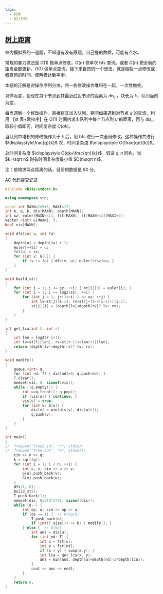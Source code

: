 ```yaml
---
tags:
  - 碎片
  - OI/分块
---
```

## [树上距离](https://www.luogu.com.cn/problem/U332582)

校内模拟赛的一道题，不知道有没有原题，自己搓的数据，可能有点水。

常规的暴力做法是 $O(1)$ 做单点修改，$O(n)$ 做单次 bfs 查询。或者 $O(n)$ 把全局的距离全部更新，$O(1)$ 做单点查询。接下来自然的一个想法，就是牺牲一点修改或者查询的时间，使两者达到平衡。

本题的正解是对操作序列分块，将一些修改操作堆积在一起，一次性做完。

具体而言，设现在每个节点到其最近红色节点的距离为 $dis_i$ ，块长为 $k$，队列当前为空。

每当遇到一个修改操作，直接将其加入队列。期间如果遇到对节点 $u$ 的查询，利用 【st 表+欧拉序】在 $O(1)$ 时间内求出队列中每个节点到 $u$ 的距离，再与 $dis_u$ 取较小值即可，时间复杂度 $O(qk)$。

当队列中堆积的修改操作大于 $k$ 后，用 bfs 进行一次全局修改。这种操作共进行 $\displaystyle\frac{q}{k}$ 次，时间复杂度 $\displaystyle O(\frac{qn}{k})$。

总时间复杂度 $\displaystyle O(qk+\frac{qn}{k})$，假设 $q,n$ 同构，当 $k=\sqrt n$ 时有时间复杂度最小值 $O(n\sqrt n)$。

注：倍增求两点距离的话，目前的数据是 80 分。

[AC 代码提交记录](https://www.luogu.com.cn/record/122804692)

```cpp
#include <bits/stdc++.h>

using namespace std;

const int MAXN=1e5+5, MAXI=17;
int n, q, k, dis[MAXN], depth[MAXN];
int sz, euler[MAXN<<1], fst[MAXN], st[MAXN<<1][MAXI+5];
vector <int> G[MAXN], T;
bool vis[MAXN];

void dfs(int u, int fa)
{
	depth[u] = depth[fa] + 1;
	euler[++sz] = u;
	fst[u] = sz;
	for (int v: G[u]) {
		if (v != fa) { dfs(v, u); euler[++sz]=u; }
	}
}

void build_st()
{
	for (int i = 1; i <= sz; ++i) { st[i][0] = euler[i]; }
	for (int i = 1; i <= log2(sz); ++i) {
		for (int j = 1; j+(1<<i)-1 <= sz; ++j) {
			int lv=st[j][i-1], rv=st[j+(1<<(i-1))][i-1];
			st[j][i] = (depth[lv]<depth[rv]? lv: rv);
		}
	}
}

int get_lca(int l, int r)
{
	int len = log2(r-l+1);
	int lv=st[l][len], rv=st[r-(1<<len)+1][len];
	return (depth[lv]<depth[rv]? lv: rv);
}

void modify()
{
	queue <int> q;
	for (int nd: T) { dis[nd]=0; q.push(nd); }
	T.clear();
	memset(vis, 0, sizeof(vis));
	while (!q.empty()) {
		int u=q.front(); q.pop();
		if (vis[u]) { continue; }
		vis[u] = true;
		for (int v: G[u]) {
			dis[v] = min(dis[v], dis[u]+1);
			q.push(v);
		}
	}
}

int main()
{
//	freopen("tree2.in", "r", stdin);
//	freopen("tree.out", "w", stdout);
	cin >> n >> q;
	k = sqrt(q);
	for (int i = 1; i < n; ++i) {
		int u, v; cin >> u >> v;
		G[u].push_back(v);
		G[v].push_back(u);
	}
	dfs(1, 0);
	build_st();
	T.push_back(1);
	memset(dis, 0x3f3f3f3f, sizeof(dis));
	while (q--) {
		int op, u; cin >> op >> u;
		if (op == 1) {  // O(nq/k)
			T.push_back(u);
			if (int(T.size()) >= k) { modify(); }
		} else {  // O(kn)
			int ans = dis[u];
			for (int nd: T) {
				int x = fst[u];
				int y = fst[nd];
				if (x > y) { swap(x,y); }
				int lca = get_lca(x, y);
				ans = min(ans, depth[u]+depth[nd]-2*depth[lca]);
			}
			cout << ans << endl;
		}
	}
	return 0;
}
```